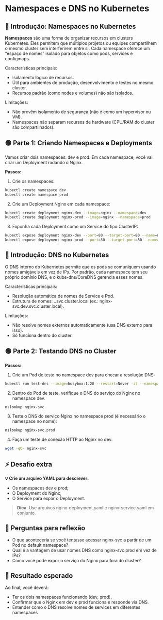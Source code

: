 # Namespaces e DNS no Kubernetes

## 🚀 Introdução: Namespaces no Kubernetes
**Namespaces** são uma forma de organizar recursos em clusters Kubernetes. Eles permitem que múltiplos projetos ou equipes compartilhem o mesmo cluster sem interferirem entre si.
Cada namespace oferece um “espaço de nomes” isolado para objetos como pods, services e configmaps.

Características principais:

- Isolamento lógico de recursos.
- Útil para ambientes de produção, desenvolvimento e testes no mesmo cluster.
- Recursos padrão (como nodes e volumes) não são isolados.

Limitações:

- Não provêm isolamento de segurança (não é como um hypervisor ou VM).
- Namespaces não separam recursos de hardware (CPU/RAM do cluster são compartilhados).

## 🟢 Parte 1: Criando Namespaces e Deployments
Vamos criar dois namespaces: dev e prod.
Em cada namespace, você vai criar um Deployment rodando o Nginx.

**Passos:**
1. Crie os namespaces:

```bash
kubectl create namespace dev
kubectl create namespace prod
```

2. Crie um Deployment Nginx em cada namespace:

```bash
kubectl create deployment nginx-dev --image=nginx --namespace=dev
kubectl create deployment nginx-prod --image=nginx --namespace=prod
```

3. Exponha cada Deployment como um Service do tipo ClusterIP:

```bash
kubectl expose deployment nginx-dev --port=80 --target-port=80 --name=nginx-svc --namespace=dev
kubectl expose deployment nginx-prod --port=80 --target-port=80 --name=nginx-svc --namespace=prod
```
## 🚀 Introdução: DNS no Kubernetes
O DNS interno do Kubernetes permite que os pods se comuniquem usando nomes amigáveis em vez de IPs.
Por padrão, cada namespace tem seu próprio domínio DNS, e o kube-dns/CoreDNS gerencia esses nomes.

Características principais:

- Resolução automática de nomes de Service e Pod.
- Estrutura de nomes: <service>.<namespace>.svc.cluster.local
(ex.: nginx-svc.dev.svc.cluster.local).

Limitações:

- Não resolve nomes externos automaticamente (usa DNS externo para isso).
- Só funciona dentro do cluster.

## 🟢 Parte 2: Testando DNS no Cluster
**Passos:**
1. Crie um Pod de teste no namespace dev para checar a resolução DNS:

```bash
kubectl run test-dns --image=busybox:1.28 --restart=Never -it --namespace=dev -- sh
```
2. Dentro do Pod de teste, verifique o DNS do serviço do Nginx no namespace dev:

```sh
nslookup nginx-svc
```
3. Teste o DNS do serviço Nginx no namespace prod (é necessário o namespace no nome):

```sh
nslookup nginx-svc.prod
```
4. Faça um teste de conexão HTTP ao Nginx no dev:

```sh
wget -qO- nginx-svc
```
## ⚡ Desafio extra
**💡 Crie um arquivo YAML para descrever:**

- Os namespaces dev e prod;
- O Deployment do Nginx;
- O Service para expor o Deployment.

> **Dica**: Use arquivos nginx-deployment.yaml e nginx-service.yaml em conjunto.

## 🎯 Perguntas para reflexão
- O que aconteceria se você tentasse acessar nginx-svc a partir de um Pod no default namespace?
- Qual é a vantagem de usar nomes DNS como nginx-svc.prod em vez de IPs?
- Como você pode expor o serviço do Nginx para fora do cluster?

## 💾 Resultado esperado
Ao final, você deverá:

- Ter os dois namespaces funcionando (dev, prod).
- Confirmar que o Nginx em dev e prod funciona e responde via DNS.
- Entender como o DNS resolve nomes de services em diferentes namespaces